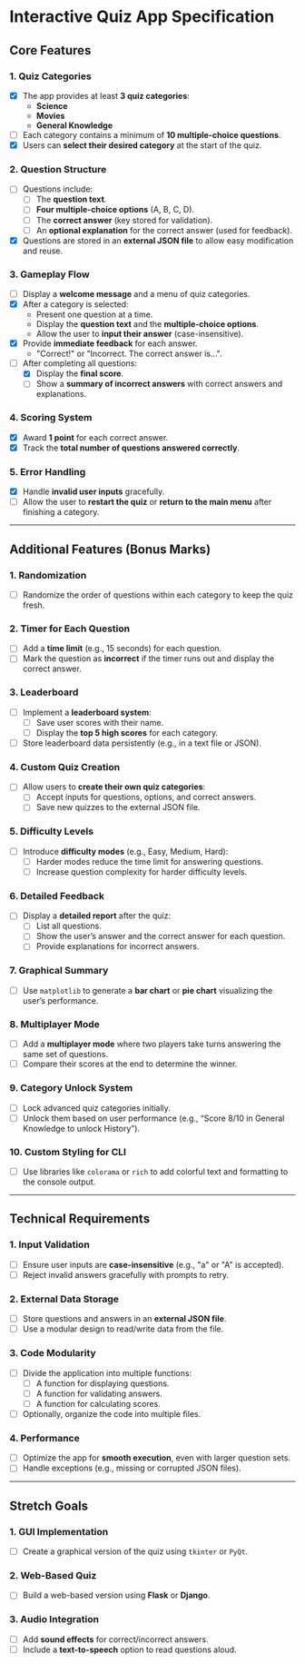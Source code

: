 # Interactive Quiz App Specification

## Core Features

### 1. Quiz Categories
- [x] The app provides at least **3 quiz categories**:
  - **Science**
  - **Movies**
  - **General Knowledge**
- [ ] Each category contains a minimum of **10 multiple-choice questions**.
- [x] Users can **select their desired category** at the start of the quiz.

### 2. Question Structure
- [ ] Questions include:
  - [ ] The **question text**.
  - [ ] **Four multiple-choice options** (A, B, C, D).
  - [ ] The **correct answer** (key stored for validation).
  - [ ] An **optional explanation** for the correct answer (used for feedback).
- [x] Questions are stored in an **external JSON file** to allow easy modification and reuse.

### 3. Gameplay Flow
- [ ] Display a **welcome message** and a menu of quiz categories.
- [x] After a category is selected:
  - Present one question at a time.
  - Display the **question text** and the **multiple-choice options**.
  - Allow the user to **input their answer** (case-insensitive).
- [x] Provide **immediate feedback** for each answer.
  - "Correct!" or "Incorrect. The correct answer is...".
- [ ] After completing all questions:
  - [x] Display the **final score**.
  - [ ] Show a **summary of incorrect answers** with correct answers and explanations.

### 4. Scoring System
- [x] Award **1 point** for each correct answer.
- [x] Track the **total number of questions answered correctly**.

### 5. Error Handling
- [x] Handle **invalid user inputs** gracefully.
- [ ] Allow the user to **restart the quiz** or **return to the main menu** after finishing a category.

---

## Additional Features (Bonus Marks)

### 1. Randomization
- [ ] Randomize the order of questions within each category to keep the quiz fresh.

### 2. Timer for Each Question
- [ ] Add a **time limit** (e.g., 15 seconds) for each question.
- [ ] Mark the question as **incorrect** if the timer runs out and display the correct answer.

### 3. Leaderboard
- [ ] Implement a **leaderboard system**:
  - [ ] Save user scores with their name.
  - [ ] Display the **top 5 high scores** for each category.
- [ ] Store leaderboard data persistently (e.g., in a text file or JSON).

### 4. Custom Quiz Creation
- [ ] Allow users to **create their own quiz categories**:
  - [ ] Accept inputs for questions, options, and correct answers.
  - [ ] Save new quizzes to the external JSON file.

### 5. Difficulty Levels
- [ ] Introduce **difficulty modes** (e.g., Easy, Medium, Hard):
  - [ ] Harder modes reduce the time limit for answering questions.
  - [ ] Increase question complexity for harder difficulty levels.

### 6. Detailed Feedback
- [ ] Display a **detailed report** after the quiz:
  - [ ] List all questions.
  - [ ] Show the user’s answer and the correct answer for each question.
  - [ ] Provide explanations for incorrect answers.

### 7. Graphical Summary
- [ ] Use `matplotlib` to generate a **bar chart** or **pie chart** visualizing the user’s performance.

### 8. Multiplayer Mode
- [ ] Add a **multiplayer mode** where two players take turns answering the same set of questions.
- [ ] Compare their scores at the end to determine the winner.

### 9. Category Unlock System
- [ ] Lock advanced quiz categories initially.
- [ ] Unlock them based on user performance (e.g., “Score 8/10 in General Knowledge to unlock History”).

### 10. Custom Styling for CLI
- [ ] Use libraries like `colorama` or `rich` to add colorful text and formatting to the console output.

---

## Technical Requirements

### 1. Input Validation
- [ ] Ensure user inputs are **case-insensitive** (e.g., "a" or "A" is accepted).
- [ ] Reject invalid answers gracefully with prompts to retry.

### 2. External Data Storage
- [ ] Store questions and answers in an **external JSON file**.
- [ ] Use a modular design to read/write data from the file.

### 3. Code Modularity
- [ ] Divide the application into multiple functions:
  - [ ] A function for displaying questions.
  - [ ] A function for validating answers.
  - [ ] A function for calculating scores.
- [ ] Optionally, organize the code into multiple files.

### 4. Performance
- [ ] Optimize the app for **smooth execution**, even with larger question sets.
- [ ] Handle exceptions (e.g., missing or corrupted JSON files).

---

## Stretch Goals

### 1. GUI Implementation
- [ ] Create a graphical version of the quiz using `tkinter` or `PyQt`.

### 2. Web-Based Quiz
- [ ] Build a web-based version using **Flask** or **Django**.

### 3. Audio Integration
- [ ] Add **sound effects** for correct/incorrect answers.
- [ ] Include a **text-to-speech** option to read questions aloud.
